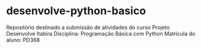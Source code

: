 # desenvolve-python-basico

Repositório destinado a submissão de atividades do curso Projeto Desenvolve Itabira
Disciplina: Programação Básica com Python
Matricula do aluno: PD368
